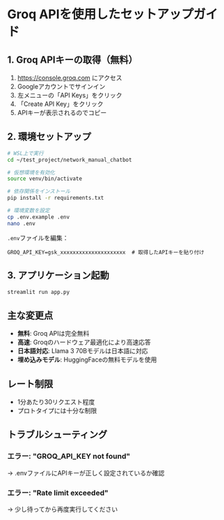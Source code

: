 # Groq APIを使用したセットアップガイド

## 1. Groq APIキーの取得（無料）

1. https://console.groq.com にアクセス
2. Googleアカウントでサインイン
3. 左メニューの「API Keys」をクリック
4. 「Create API Key」をクリック
5. APIキーが表示されるのでコピー

## 2. 環境セットアップ

```bash
# WSL上で実行
cd ~/test_project/network_manual_chatbot

# 仮想環境を有効化
source venv/bin/activate

# 依存関係をインストール
pip install -r requirements.txt

# 環境変数を設定
cp .env.example .env
nano .env
```

`.env`ファイルを編集：
```
GROQ_API_KEY=gsk_xxxxxxxxxxxxxxxxxxxxx  # 取得したAPIキーを貼り付け
```

## 3. アプリケーション起動

```bash
streamlit run app.py
```

## 主な変更点

- **無料**: Groq APIは完全無料
- **高速**: Groqのハードウェア最適化により高速応答
- **日本語対応**: Llama 3 70Bモデルは日本語に対応
- **埋め込みモデル**: HuggingFaceの無料モデルを使用

## レート制限

- 1分あたり30リクエスト程度
- プロトタイプには十分な制限

## トラブルシューティング

### エラー: "GROQ_API_KEY not found"
→ .envファイルにAPIキーが正しく設定されているか確認

### エラー: "Rate limit exceeded"
→ 少し待ってから再度実行してください